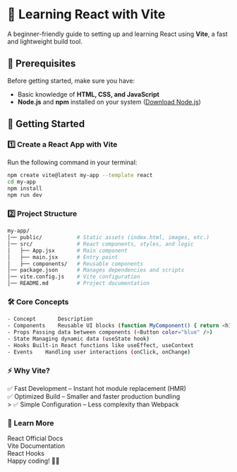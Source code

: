 # 🚀 Learning React with Vite  

A beginner-friendly guide to setting up and learning React using **Vite**, a fast and lightweight build tool.  

## 📌 Prerequisites  

Before getting started, make sure you have:  
- Basic knowledge of **HTML, CSS, and JavaScript**  
- **Node.js** and **npm** installed on your system ([Download Node.js](https://nodejs.org/))  

## 🚀 Getting Started  

### 1️⃣ Create a React App with Vite  
Run the following command in your terminal:  

```sh
npm create vite@latest my-app --template react
cd my-app
npm install
npm run dev
```
### 2️⃣ Project Structure
```sh
my-app/
│── public/           # Static assets (index.html, images, etc.)
│── src/              # React components, styles, and logic
│   ├── App.jsx       # Main component
│   ├── main.jsx      # Entry point
│   ├── components/   # Reusable components
│── package.json      # Manages dependencies and scripts
│── vite.config.js    # Vite configuration
│── README.md         # Project documentation
```
### 🛠 Core Concepts
```sh
- Concept	    Description
- Components	Reusable UI blocks (function MyComponent() { return <h1>Hello</h1>; })
- Props	Passing data between components (<Button color="blue" />)
- State	Managing dynamic data (useState hook)
- Hooks	Built-in React functions like useEffect, useContext
- Events	Handling user interactions (onClick, onChange)
```
### ⚡ Why Vite?

✅ Fast Development – Instant hot module replacement (HMR) <br>
✅ Optimized Build – Smaller and faster production bundling <br>>
✅ Simple Configuration – Less complexity than Webpack <br>

### 📖 Learn More
React Official Docs <br>
Vite Documentation <br>
React Hooks <br>
Happy coding! 🎉🚀<br>